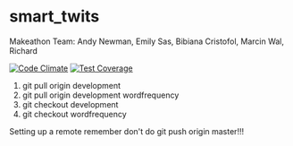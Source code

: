 # smart_twits

Makeathon Team: Andy Newman, Emily Sas, Bibiana Cristofol, Marcin Wal, Richard 

[![Code Climate](https://codeclimate.com/github/andyg72/smart_twits/badges/gpa.svg)](https://codeclimate.com/github/andyg72/smart_twits) [![Test Coverage](https://codeclimate.com/github/andyg72/smart_twits/badges/coverage.svg)](https://codeclimate.com/github/andyg72/smart_twits)


1. git pull origin development
2. git pull origin development wordfrequency
3. git checkout development
4. git checkout wordfrequency

Setting up a remote
remember don't do git push origin master!!!

